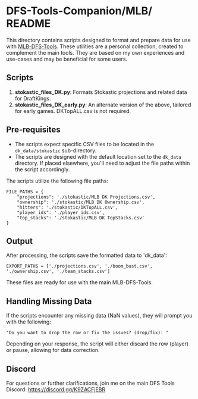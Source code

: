 # DFS-Tools-Companion/MLB/ README

This directory contains scripts designed to format and prepare data for use with [MLB-DFS-Tools](https://github.com/chanzer0/MLB-DFS-Tools). These utilities are a personal collection, created to complement the main tools. They are based on my own experiences and use-cases and may be beneficial for some users.

## Scripts

1. **stokastic_files_DK.py**: Formats Stokastic projections and related data for DraftKings.
2. **stokastic_files_DK_early.py**: An alternate version of the above, tailored for early games. DKTopALL.csv is not required.

## Pre-requisites

- The scripts expect specific CSV files to be located in the `dk_data/stokastic` sub-directory.
- The scripts are designed with the default location set to the `dk_data` directory. If placed elsewhere, you'll need to adjust the file paths within the script accordingly.

The scripts utilize the following file paths:

```
FILE_PATHS = {
    "projections": './stokastic/MLB DK Projections.csv',
    "ownership": './stokastic/MLB DK Ownership.csv',
    "hitters": './stokastic/DKTopALL.csv',
    "player_ids": './player_ids.csv',
    "top_stacks": './stokastic/MLB DK TopStacks.csv'
}
```

## Output
After processing, the scripts save the formatted data to 'dk_data':
```
EXPORT_PATHS = ['./projections.csv', './boom_bust.csv', './ownership.csv', './team_stacks.csv']
```
These files are ready for use with the main MLB-DFS-Tools.

## Handling Missing Data
If the scripts encounter any missing data (NaN values), they will prompt you with the following:
```
"Do you want to drop the row or fix the issues? (drop/fix): "
```
Depending on your response, the script will either discard the row (player) or pause, allowing for data correction.

## Discord
For questions or further clarifications, join me on the main DFS Tools Discord: https://discord.gg/K9ZACFjEBR

